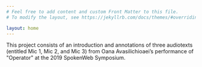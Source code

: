 ```yaml
---
# Feel free to add content and custom Front Matter to this file.
# To modify the layout, see https://jekyllrb.com/docs/themes/#overriding-theme-defaults

layout: home
---
```


<p> This project consists of an introduction and annotations of three audiotexts (entitled Mic 1, Mic 2, and Mic 3) from Oana Avasilichioaei’s performance of "Operator" at the 2019 SpokenWeb Symposium. </p>
